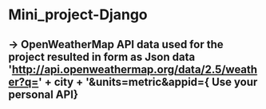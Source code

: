 # Mini_project-Django

## -> OpenWeatherMap API data used for the project resulted in form as Json data 'http://api.openweathermap.org/data/2.5/weather?q=' + city + '&units=metric&appid={         Use your personal API}
